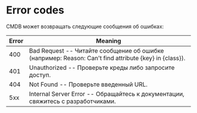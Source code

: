 # Error codes

<!-- <aside class="notice">
This error section is stored in a separate file in <code>includes/_errors.md</code>. Slate allows you to optionally separate out your docs into many files...just save them to the <code>includes</code> folder and add them to the top of your <code>index.md</code>'s frontmatter. Files are included in the order listed.
</aside> -->

CMDB может возвращать следующие сообщения об ошибках:


Error | Meaning
-------- | -------
400 | Bad Request -- Читайте сообщение об ошибке (например: Reason: Can't find attribute {key} in {class}).
401 | Unauthorized -- Проверьте креды либо запросите доступ.
404 | Not Found -- Проверьте введенный URL.
5xx | Internal Server Error -- Обращайтесь к документации, свяжитесь с разработчиками.
